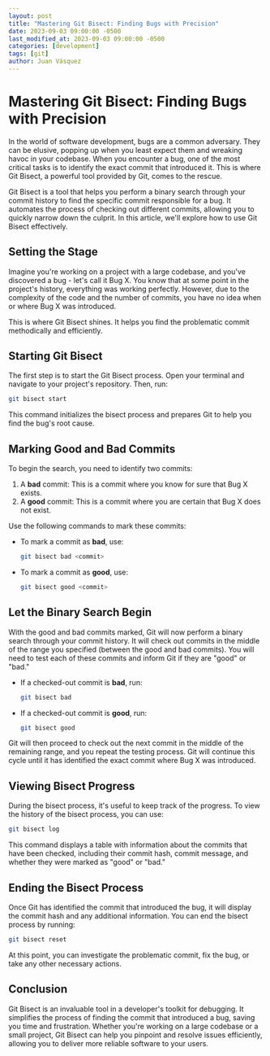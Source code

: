 ```yaml
---
layout: post
title: "Mastering Git Bisect: Finding Bugs with Precision"
date: 2023-09-03 09:00:00 -0500
last_modified_at: 2023-09-03 09:00:00 -0500
categories: [development]
tags: [git]
author: Juan Vásquez
---
```


# Mastering Git Bisect: Finding Bugs with Precision

In the world of software development, bugs are a common adversary.
They can be elusive, popping up when you least expect them and wreaking havoc in your codebase.
When you encounter a bug, one of the most critical tasks is to identify the exact commit that introduced it.
This is where Git Bisect, a powerful tool provided by Git, comes to the rescue.


Git Bisect is a tool that helps you perform a binary search through your commit history
to find the specific commit responsible for a bug.
It automates the process of checking out different commits,
allowing you to quickly narrow down the culprit.
In this article, we'll explore how to use Git Bisect effectively.

## Setting the Stage

Imagine you're working on a project with a large codebase,
and you've discovered a bug - let's call it Bug X. You know that at some point in the project's history,
everything was working perfectly.
However, due to the complexity of the code and the number of commits,
you have no idea when or where Bug X was introduced.

This is where Git Bisect shines. It helps you find the problematic commit methodically and efficiently.

## Starting Git Bisect

The first step is to start the Git Bisect process. Open your terminal and navigate to your project's repository. Then, run:

```bash
git bisect start
```

This command initializes the bisect process and prepares Git to help you find the bug's root cause.

## Marking Good and Bad Commits

To begin the search, you need to identify two commits:

1. A **bad** commit: This is a commit where you know for sure that Bug X exists.
2. A **good** commit: This is a commit where you are certain that Bug X does not exist.

Use the following commands to mark these commits:

- To mark a commit as **bad**, use:
  ```bash
  git bisect bad <commit>
  ```

- To mark a commit as **good**, use:
  ```bash
  git bisect good <commit>
  ```

## Let the Binary Search Begin

With the good and bad commits marked, Git will now perform a binary search through your commit history.
It will check out commits in the middle of the range you specified (between the good and bad commits).
You will need to test each of these commits and inform Git if they are "good" or "bad."

- If a checked-out commit is **bad**, run:
  ```bash
  git bisect bad
  ```

- If a checked-out commit is **good**, run:
  ```bash
  git bisect good
  ```

Git will then proceed to check out the next commit in the middle of the remaining range,
and you repeat the testing process.
Git will continue this cycle until it has identified the exact commit where Bug X was introduced.

## Viewing Bisect Progress

During the bisect process, it's useful to keep track of the progress.
To view the history of the bisect process, you can use:

```bash
git bisect log
```

This command displays a table with information about the commits that have been checked,
including their commit hash, commit message, and whether they were marked as "good" or "bad."

## Ending the Bisect Process

Once Git has identified the commit that introduced the bug,
it will display the commit hash and any additional information.
You can end the bisect process by running:

```bash
git bisect reset
```

At this point, you can investigate the problematic commit, fix the bug,
or take any other necessary actions.


## Conclusion

Git Bisect is an invaluable tool in a developer's toolkit for debugging.
It simplifies the process of finding the commit that introduced a bug,
saving you time and frustration.
Whether you're working on a large codebase or a small project,
Git Bisect can help you pinpoint and resolve issues efficiently,
allowing you to deliver more reliable software to your users.
